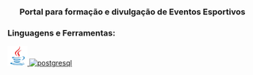 <h3 align = "center"> Portal para formação e divulgação de Eventos Esportivos </h3>


<h3 align = "left"> Linguagens e Ferramentas: </h3>
<p align = "left"> <a href = "https : //www.java.com "target =" _ blank "> <img src =" https://raw.githubusercontent.com/devicons/devicon/master/icons/java/java-original.svg "alt =" java "width =" 40 "height =" 40 "/> </a> <a href="https://www.postgresql.org" target="_blank"> <img src =" https: //raw.githubusercontent .com / devicons / devicon / master / icons / postgresql / postgresql-original-wordmark.svg "alt =" postgresql "width =" 40 "height =" 40 "/> </a></p>
